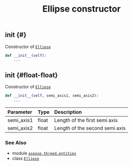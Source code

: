 ﻿---
title: Ellipse constructor
second_title: Aspose.3D for Python via .NET API References
description: 
type: docs
weight: 10
url: /aspose.threed.entities/ellipse/__init__/
is_root: false
---

## __init__ {#}

Constructor of [`Ellipse`](/3d/python-net/aspose.threed.entities/ellipse)



```python
def __init__(self):
    ...
```




## __init__ {#float-float}

Constructor of [`Ellipse`](/3d/python-net/aspose.threed.entities/ellipse)



```python
def __init__(self, semi_axis1, semi_axis2):
    ...
```


| Parameter | Type | Description |
| :- | :- | :- |
| semi_axis1 | float | Length of the first semi axis |
| semi_axis2 | float | Length of the second semi axis |



### See Also
* module [`aspose.threed.entities`](../../)
* class [`Ellipse`](/3d/python-net/aspose.threed.entities/ellipse)
